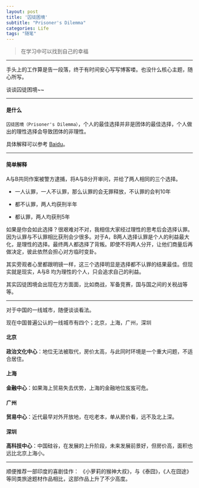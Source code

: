 ```yaml
---
layout: post
title: '囚徒困境'
subtitle: "Prisoner's Dilemma"
categories: Life
tags: "随笔"
---
```


> 在学习中可以找到自己的幸福

----

手头上的工作算是告一段落，终于有时间安心写写博客喽。也没什么核心主题，随心所写。

谈谈囚徒困境~~

----

#### **是什么**

``囚徒困境（Prisoner's Dilemma）``，个人的最佳选择并非是团体的最佳选择，个人做出的理性选择会导致团体的非理性。


具体解释可以参考 [Baidu](http://baike.baidu.com/view/316629.htm)。

------

#### **简单解释**

A与B共同作案被警方逮捕，将A与B分开审问，并给了两人相同的三个选择。

- 一人认罪，一人不认罪，那么认罪的会无罪释放，不认罪的会判10年

- 都不认罪，两人均获刑半年

- 都认罪，两人均获刑5年


如果是你会如此选择？很艰难对不对，我相信大家经过理性的思考后会选择认罪。因为认罪与不认罪相比获刑会少很多。对于A，B两人选择认罪是个人的利益最大化，是理性的选择。最终两人都选择了背叛。即使不将两人分开，让他们商量后再做决定，彼此依然会担心对方临时变卦。

其实旁观者心里都跟明镜一样，这三个选择明显是选择都不认罪的结果最佳。但现实就是现实，A与B 均为理性的个人，只会追求自己的利益。

其实囚徒困境会出现在方方面面，比如商战，军备竞赛，国与国之间的关税战等等。

------

对于中国的一线城市，随便谈谈看法。

现在中国普遍公认的一线城市有四个；北京，上海，广州，深圳

#### **北京**

**政治文化中心**：地位无法被取代，房价太高，与此同时环境是一个重大问题，不适合居住。

#### **上海**

**金融中心**：如果海上贸易失去优势，上海的金融地位岌岌可危。

#### **广州**

**贸易中心**：近代最早对外开放地，在吃老本，单从房价看，远不及北上深。

#### **深圳**

**高科技中心**：中国硅谷，在发展的上升阶段，未来发展前景好，但房价高，面积也远比北京上海小。

-----

顺便推荐一部印度的喜剧佳作： 《小萝莉的猴神大叔》，与《泰囧》，《人在囧途》等同类旅途题材作品相比，这部作品上升了不少高度。



